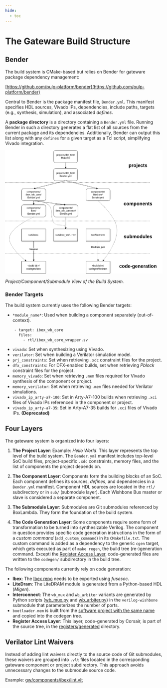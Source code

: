 ```yaml
---
hide:
  - toc
---
```


# The Gateware Build Structure

## Bender

The build system is CMake-based but relies on Bender for gateware package dependency management:

[https://github.com/pulp-platform/bender](https://github.com/pulp-platform/bender)

Central to Bender is the package manifest file, `Bender.yml`. This manifest specifies HDL sources, Vivado IPs, dependencies, include paths, targets (e.g., synthesis, simulation), and associated *defines*.

A **package directory** is a directory containing a `Bender.yml` file. Running Bender in such a directory generates a flat list of all sources from the current package and its dependencies. Additionally, Bender can output this list along with any `defines` for a given target as a Tcl script, simplifying Vivado integration.

![Project View of the Build System](assets/Project_Build_Diagram.png)

*Project/Component/Submodule View of the Build System.*

### Bender Targets

The build system currently uses the following Bender targets:

- `*module_name*`: Used when building a component separately (out-of-context).

```
    - target: ibex_wb_core
      files:
        - rtl/ibex_wb_core_wrapper.sv
```

- `vivado`: Set when synthesizing using Vivado.
- `verilator`: Set when building a Verilator simulation model.
- `prj_constraints`: Set when retrieving `.xdc` constraint files for the project.
- `dfx_constraints`: For DFX-enabled builds, set when retrieving *Pblock* constraint files for the project.
- `memory_vivado`: Set when retrieving `.mem` files required for Vivado synthesis of the component or project.
- `memory_verilator`: Set when retrieving `.mem` files needed for Verilator simulations.
- `vivado_ip_arty-a7-100`: Set in Arty-A7-100 builds when retrieving `.xci` files of Vivado IPs referenced in the component or project.
- `vivado_ip_arty-a7-35`: Set in Arty-A7-35 builds for `.xci` files of Vivado IPs. **(Deprecated)**

## Four Layers

The gateware system is organized into four layers:

1. **The Project Layer**:
   Example: *Hello World*. This layer represents the top level of the build system. The `Bender.yml` manifest includes top-level SoC build files, project-specific `.xdc` constraints, memory files, and the list of components the project depends on.

2. **The Component Layer**:
   Components form the building blocks of an SoC. Each component defines its sources, *defines*, and dependencies in a `Bender.yml` manifest. Component HDL sources are located in the `rtl/` subdirectory or in `sub/` (submodule layer). Each Wishbone Bus master or slave is considered a separate component.

3. **The Submodule Layer**:
   Submodules are Git submodules referenced by BoxLambda. They form the foundation of the build system.

4. **The Code Generation Layer**:
   Some components require some form of transformation to be turned into synthesizable Verilog. The component in question provides specific code generation instructions in the form of a *custom command* (`add_custom_command`) in its `CMakefile.txt`. The custom command is added as a dependency to the generic `cgen` target, which gets executed as part of `make regen`, the build tree (re-)generation command. Excepti the [Register Access Layer](sw_comp_register_access_layer.md), code-generated files are written to the `codegen/` subdirectory in the build tree.

The following components currently rely on code generation:

   - **Ibex**: The [Ibex repo](https://github.com/epsilon537/ibex) needs to be exported using *fusesoc*.
   - **LiteDram**: The LiteDRAM module is generated from a Python-based HDL (*Migen*).
   - **Interconnect**: The `wb_mux` and `wb_arbiter` variants are generated by Python scripts ([wb_mux.py](https://github.com/epsilon537/verilog-wishbone/blob/boxlambda/rtl/wb_mux.py) and [wb_arbiter.py](https://github.com/epsilon537/verilog-wishbone/blob/boxlambda/rtl/wb_arbiter.py)) in the `verilog-wishbone` submodule that parameterizes the number of ports.
   - `bootloader.mem` is built from the [software project with the same name](https://github.com/epsilon537/boxlambda/tree/master/sw/projects/bootloader) and copied into the codegen tree.
   - **Register Access Layer**: This layer, code-generated by Corsair, is part of the source tree, in the [registers/generated](https://github.com/epsilon537/boxlambda/tree/master/registers/generated) directory.

## Verilator Lint Waivers

Instead of adding lint waivers directly to the source code of Git submodules, these waivers are grouped into `.vlt` files located in the corresponding gateware component or project subdirectory. This approach avoids unnecessary changes to the submodule source code.

Example:
[gw/components/ibex/lint.vlt](https://github.com/epsilon537/boxlambda/blob/master/gw/components/ibex/lint.vlt)

